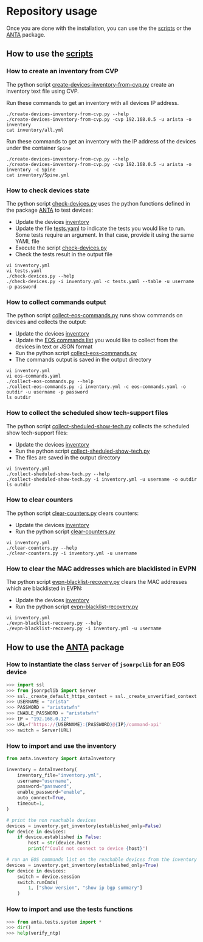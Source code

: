 # Repository usage

Once you are done with the installation, you can use the the [scripts](../scripts) or the [ANTA](../anta) package.

## How to use the [scripts](scripts)

### How to create an inventory from CVP

The python script [create-devices-inventory-from-cvp.py](../scripts/create-devices-inventory-from-cvp.py) create an inventory text file using CVP.

Run these commands to get an inventory with all devices IP address.

```shell
./create-devices-inventory-from-cvp.py --help
./create-devices-inventory-from-cvp.py -cvp 192.168.0.5 -u arista -o inventory
cat inventory/all.yml
```

Run these commands to get an inventory with the IP address of the devices under the container `Spine`

```shell
./create-devices-inventory-from-cvp.py --help
./create-devices-inventory-from-cvp.py -cvp 192.168.0.5 -u arista -o inventory -c Spine
cat inventory/Spine.yml
```

### How to check devices state

The python script [check-devices.py](../scripts/check-devices.py) uses the python functions defined in the package [ANTA](api/README.md) to test devices:

- Update the devices [inventory](../examples/inventory.yml)
- Update the file [tests.yaml](../examples/tests.yaml) to indicate the tests you would like to run. Some tests require an argument. In that case, provide it using the same YAML file
- Execute the script [check-devices.py](../scripts/check-devices.py)
- Check the tests result in the output file

```shell
vi inventory.yml
vi tests.yaml
./check-devices.py --help
./check-devices.py -i inventory.yml -c tests.yaml --table -u username -p password
```

### How to collect commands output

The python script [collect-eos-commands.py](../scripts/collect-eos-commands.py) runs show commands on devices and collects the output:

- Update the devices [inventory](../examples/inventory.yml)
- Update the [EOS commands list](../examples/eos-commands.yaml) you would like to collect from the devices in text or JSON format
- Run the python script [collect-eos-commands.py](../scripts/collect-eos-commands.py)
- The commands output is saved in the output directory

```shell
vi inventory.yml
vi eos-commands.yaml
./collect-eos-commands.py --help
./collect-eos-commands.py -i inventory.yml -c eos-commands.yaml -o outdir -u username -p password
ls outdir
```

### How to collect the scheduled show tech-support files

The python script [collect-sheduled-show-tech.py](../scripts/collect-sheduled-show-tech.py) collects the scheduled show tech-support files:

- Update the devices [inventory](../examples/inventory.yml)
- Run the python script [collect-sheduled-show-tech.py](../scripts/collect-sheduled-show-tech.py)
- The files are saved in the output directory

```shell
vi inventory.yml
./collect-sheduled-show-tech.py --help
./collect-sheduled-show-tech.py -i inventory.yml -u username -o outdir
ls outdir
```

### How to clear counters

The python script [clear-counters.py](../scripts/clear-counters.py) clears counters:

- Update the devices [inventory](../examples/inventory.yml)
- Run the python script [clear-counters.py](../scripts/clear-counters.py)

```shell
vi inventory.yml
./clear-counters.py --help
./clear-counters.py -i inventory.yml -u username
```

### How to clear the MAC addresses which are blacklisted in EVPN

The python script [evpn-blacklist-recovery.py](../scripts/evpn-blacklist-recovery.py) clears the MAC addresses which are blacklisted in EVPN:

- Update the devices [inventory](../examples/inventory.yml)
- Run the python script [evpn-blacklist-recovery.py](../scripts/evpn-blacklist-recovery.py)

```shell
vi inventory.yml
./evpn-blacklist-recovery.py --help
./evpn-blacklist-recovery.py -i inventory.yml -u username
```

## How to use the [ANTA](../anta/) package

### How to instantiate the class `Server` of `jsonrpclib` for an EOS device

```python
>>> import ssl
>>> from jsonrpclib import Server
>>> ssl._create_default_https_context = ssl._create_unverified_context
>>> USERNAME = "arista"
>>> PASSWORD = "aristatwfn"
>>> ENABLE_PASSWORD = "aristatwfn"
>>> IP = "192.168.0.12"
>>> URL=f'https://{USERNAME}:{PASSWORD}@{IP}/command-api'
>>> switch = Server(URL)
```

### How to import and use the inventory

```python
from anta.inventory import AntaInventory

inventory = AntaInventory(
    inventory_file="inventory.yml",
    username="username",
    password="password",
    enable_password="enable",
    auto_connect=True,
    timeout=1,
)

# print the non reachable devices
devices = inventory.get_inventory(established_only=False)
for device in devices:
    if device.established is False:
        host = str(device.host)
        print(f"Could not connect to device {host}")

# run an EOS commands list on the reachable devices from the inventory
devices = inventory.get_inventory(established_only=True)
for device in devices:
    switch = device.session
    switch.runCmds(
        1, ["show version", "show ip bgp summary"]
    )
```

### How to import and use the tests functions

```python
>>> from anta.tests.system import *
>>> dir()
>>> help(verify_ntp)
```
